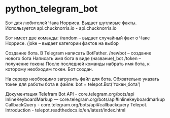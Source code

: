 # python_telegram_bot

Бот для любителей Чака Норриса. Выдает шутливые факты.
Используется api.chucknorris.io - api.chucknorris.io

Бот имеет две команды:
/random – выдает случайный факт о Чаке Норрисе. 
/joke – выдает категории фактов на выбор


Создание бота.
В Telegram написать BotFather.
/newbot – создание нового бота
Написать имя бота в виде (название)_bot
/token – получение токена
После последней команды набрать имя бота, к которому необходим токен.
Бот создан.

На сервер необходимо загрузить файл для бота.
Обязательно указать токен для работы бота в файле:
bot = telepot.Bot('токен_бота')



Документация
Telefram Bot API - core.telegram.org/bots/api
InlineKeyboardMarkup — core.telegram.org/bots/api#inlinekeyboardmarkup 
CallbackQuery - core.telegram.org/bots/api#callbackquery
Telepot. Introduction - telepot.readthedocs.io/en/latest/index.html
